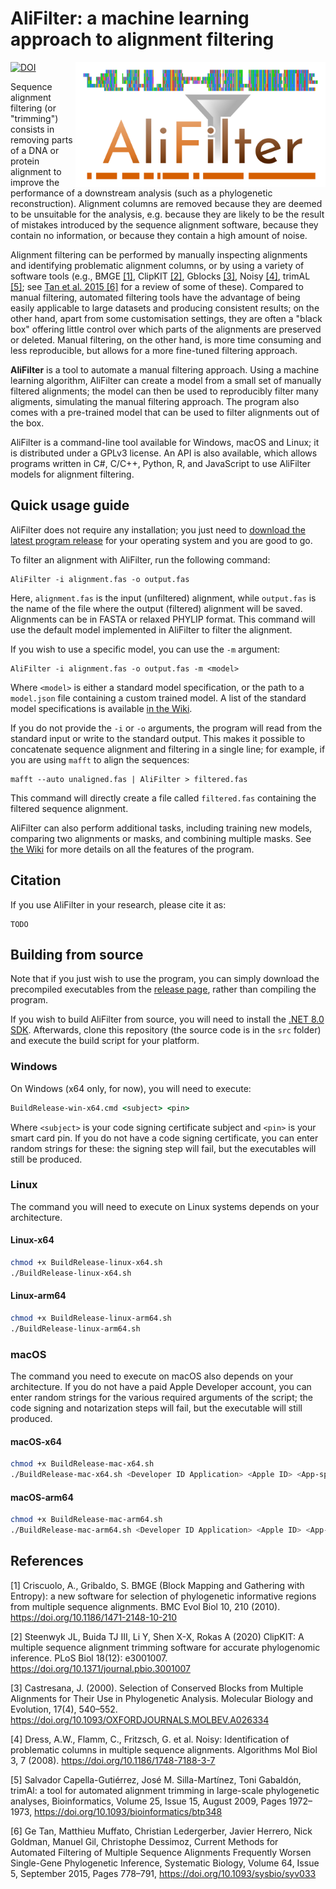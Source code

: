 # AliFilter: a machine learning approach to alignment filtering

<img src="AliFilter_banner.svg" height=200 align="right" />

[![DOI](https://zenodo.org/badge/DOI/10.5281/zenodo.14861812.svg)](https://doi.org/10.5281/zenodo.14861812)

Sequence alignment filtering (or "trimming") consists in removing parts of a DNA or protein alignment to improve the performance of a downstream analysis (such as a phylogenetic reconstruction). Alignment columns are removed because they are deemed to be unsuitable for the analysis, e.g. because they are likely to be the result of mistakes introduced by the sequence alignment software, because they contain no information, or because they contain a high amount of noise.

Alignment filtering can be performed by manually inspecting alignments and identifying problematic alignment columns, or by using a variety of software tools (e.g., BMGE [[1]](https://doi.org/10.1186/1471-2148-10-210), ClipKIT [[2]](https://doi.org/10.1371/journal.pbio.3001007), Gblocks [[3]](https://doi.org/10.1093/OXFORDJOURNALS.MOLBEV.A026334), Noisy [[4]](https://doi.org/10.1186/1748-7188-3-7), trimAL [[5]](https://doi.org/10.1093/bioinformatics/btp348); see [Tan et al. 2015 [6]](https://doi.org/10.1093/sysbio/syv033) for a review of some of these). Compared to manual filtering, automated filtering tools have the advantage of being easily applicable to large datasets and producing consistent results; on the other hand, apart from some customisation settings, they are often a "black box" offering little control over which parts of the alignments are preserved or deleted. Manual filtering, on the other hand, is more time consuming and less reproducible, but allows for a more fine-tuned filtering approach.

**AliFilter** is a tool to automate a manual filtering approach. Using a machine learning algorithm, AliFilter can create a model from a small set of manually filtered alignments; the model can then be used to reproducibly filter many aligments, simulating the manual filtering approach. The program also comes with a pre-trained model that can be used to filter alignments out of the box.

AliFilter is a command-line tool available for Windows, macOS and Linux; it is distributed under a GPLv3 license. An API is also available, which allows programs written in C#, C/C++, Python, R, and JavaScript to use AliFilter models for alignment filtering.

## Quick usage guide

AliFilter does not require any installation; you just need to [download the latest program release](https://github.com/arklumpus/AliFilter/releases) for your operating system and you are good to go.

To filter an alignment with AliFilter, run the following command:

```
AliFilter -i alignment.fas -o output.fas
```

Here, `alignment.fas` is the input (unfiltered) alignment, while `output.fas` is the name of the file where the output (filtered) alignment will be saved. Alignments can be in FASTA or relaxed PHYLIP format. This command will use the default model implemented in AliFilter to filter the alignment.

If you wish to use a specific model, you can use the `-m` argument:

```
AliFilter -i alignment.fas -o output.fas -m <model>
```

Where `<model>` is either a standard model specification, or the path to a `model.json` file containing a custom trained model. A list of the standard model specifications is available [in the Wiki](https://github.com/arklumpus/AliFilter/wiki/Alignment-filtering#standard-models).

If you do not provide the `-i` or `-o` arguments, the program will read from the standard input or write to the standard output. This makes it possible to concatenate sequence alignment and filtering in a single line; for example, if you are using `mafft` to align the sequences:

```
mafft --auto unaligned.fas | AliFilter > filtered.fas
```

This command will directly create a file called `filtered.fas` containing the filtered sequence alignment.

AliFilter can also perform additional tasks, including training new models, comparing two alignments or masks, and combining multiple masks. See [the Wiki](https://github.com/arklumpus/AliFilter/wiki) for more details on all the features of the program.

## Citation

If you use AliFilter in your research, please cite it as:

```
TODO
```

## Building from source

Note that if you just wish to use the program, you can simply download the precompiled executables from the [release page](https://github.com/arklumpus/AliFilter/releases), rather than compiling the program.

If you wish to build AliFilter from source, you will need to install the [.NET 8.0 SDK](https://dotnet.microsoft.com/en-us/download/dotnet/8.0). Afterwards, clone this repository (the source code is in the `src` folder) and execute the build script for your platform.

### Windows

On Windows (x64 only, for now), you will need to execute:

```cmd
BuildRelease-win-x64.cmd <subject> <pin>
```

Where `<subject>` is your code signing certificate subject and `<pin>` is your smart card pin. If you do not have a code signing certificate, you can enter random strings for these: the signing step will fail, but the executables will still be produced.

### Linux

The command you will need to execute on Linux systems depends on your architecture.

#### Linux-x64

```bash
chmod +x BuildRelease-linux-x64.sh
./BuildRelease-linux-x64.sh
```

#### Linux-arm64

```bash
chmod +x BuildRelease-linux-arm64.sh
./BuildRelease-linux-arm64.sh
```

### macOS

The command you need to execute on macOS also depends on your architecture. If you do not have a paid Apple Developer account, you can enter random strings for the various required arguments of the script; the code signing and notarization steps will fail, but the executable will still produced.

#### macOS-x64

```bash
chmod +x BuildRelease-mac-x64.sh
./BuildRelease-mac-x64.sh <Developer ID Application> <Apple ID> <App-specific password> <Developer team ID>
```

#### macOS-arm64

```bash
chmod +x BuildRelease-mac-arm64.sh
./BuildRelease-mac-arm64.sh <Developer ID Application> <Apple ID> <App-specific password> <Developer team ID>
```

## References

[1] Criscuolo, A., Gribaldo, S. BMGE (Block Mapping and Gathering with Entropy): a new software for selection of phylogenetic informative regions from multiple sequence alignments. BMC Evol Biol 10, 210 (2010). https://doi.org/10.1186/1471-2148-10-210

[2] Steenwyk JL, Buida TJ III, Li Y, Shen X-X, Rokas A (2020) ClipKIT: A multiple sequence alignment trimming software for accurate phylogenomic inference. PLoS Biol 18(12): e3001007. https://doi.org/10.1371/journal.pbio.3001007

[3] Castresana, J. (2000). Selection of Conserved Blocks from Multiple Alignments for Their Use in Phylogenetic Analysis. Molecular Biology and Evolution, 17(4), 540–552. https://doi.org/10.1093/OXFORDJOURNALS.MOLBEV.A026334

[4] Dress, A.W., Flamm, C., Fritzsch, G. et al. Noisy: Identification of problematic columns in multiple sequence alignments. Algorithms Mol Biol 3, 7 (2008). https://doi.org/10.1186/1748-7188-3-7

[5] Salvador Capella-Gutiérrez, José M. Silla-Martínez, Toni Gabaldón, trimAl: a tool for automated alignment trimming in large-scale phylogenetic analyses, Bioinformatics, Volume 25, Issue 15, August 2009, Pages 1972–1973, https://doi.org/10.1093/bioinformatics/btp348

[6] Ge Tan, Matthieu Muffato, Christian Ledergerber, Javier Herrero, Nick Goldman, Manuel Gil, Christophe Dessimoz, Current Methods for Automated Filtering of Multiple Sequence Alignments Frequently Worsen Single-Gene Phylogenetic Inference, Systematic Biology, Volume 64, Issue 5, September 2015, Pages 778–791, https://doi.org/10.1093/sysbio/syv033
